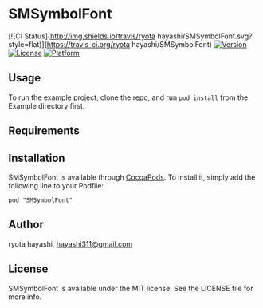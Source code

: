 # SMSymbolFont

[![CI Status](http://img.shields.io/travis/ryota hayashi/SMSymbolFont.svg?style=flat)](https://travis-ci.org/ryota hayashi/SMSymbolFont)
[![Version](https://img.shields.io/cocoapods/v/SMSymbolFont.svg?style=flat)](http://cocoadocs.org/docsets/SMSymbolFont)
[![License](https://img.shields.io/cocoapods/l/SMSymbolFont.svg?style=flat)](http://cocoadocs.org/docsets/SMSymbolFont)
[![Platform](https://img.shields.io/cocoapods/p/SMSymbolFont.svg?style=flat)](http://cocoadocs.org/docsets/SMSymbolFont)

## Usage

To run the example project, clone the repo, and run `pod install` from the Example directory first.

## Requirements

## Installation

SMSymbolFont is available through [CocoaPods](http://cocoapods.org). To install
it, simply add the following line to your Podfile:

    pod "SMSymbolFont"

## Author

ryota hayashi, hayashi311@gmail.com

## License

SMSymbolFont is available under the MIT license. See the LICENSE file for more info.

